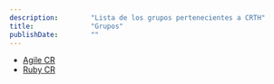 ```yaml
---
description:        "Lista de los grupos pertenecientes a CRTH"
title:              "Grupos"
publishDate:        ""
---
```


- [Agile CR](agilecr)
- [Ruby CR](rubycr)
